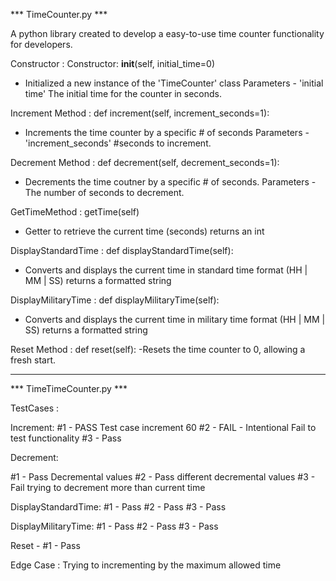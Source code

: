 *** TimeCounter.py ***

A python library created to develop a easy-to-use time counter functionality for developers. 

Constructor : Constructor: __init__(self, initial_time=0)
 - Initialized a new instance of the 'TimeCounter' class
Parameters - 'initial time' The initial time for the counter in seconds. 

Increment Method : def increment(self, increment_seconds=1):
- Increments the time counter by a specific # of seconds 
Parameters - 'increment_seconds' #seconds to increment. 

Decrement Method : def decrement(self, decrement_seconds=1): 
 - Decrements the time coutner by a specific # of seconds. 
 Parameters - The number of seconds to decrement. 

GetTimeMethod : getTime(self)
- Getter to retrieve the current time (seconds)
returns an int

DisplayStandardTime : def displayStandardTime(self):
- Converts and displays the current time in standard time format
(HH | MM | SS)
returns a formatted string 

DisplayMilitaryTime : def displayMilitaryTime(self):
- Converts and displays the current time in military time format (HH | MM | SS)
returns a formatted string

Reset Method : def reset(self):
-Resets the time counter to 0, allowing a fresh start. 


------------------------------------------------------------------
*** TimeTimeCounter.py ***


TestCases : 

Increment:
#1 - PASS Test case increment 60
#2 - FAIL - Intentional Fail to test functionality
#3 - Pass 

Decrement:

#1 - Pass Decremental values
#2 - Pass different decremental values 
#3 - Fail trying to decrement more than current time

DisplayStandardTime: 
#1 - Pass
#2 - Pass
#3 - Pass

DisplayMilitaryTime: 
#1 - Pass
#2 - Pass 
#3 - Pass 

Reset - 
#1 - Pass

Edge Case : 
Trying to incrementing by the maximum allowed time